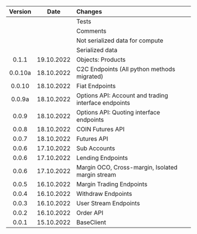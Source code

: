 
| Version |    Date    | Changes                                              |
|:-------:|:----------:|:-----------------------------------------------------|
|         |            | Tests                                                |
|         |            | Comments                                             |
|         |            | Not serialized data for compute                      |
|         |            | Serialized data                                      |
|  0.1.1  | 19.10.2022 | Objects: Products                                    |
| 0.0.10a | 18.10.2022 | C2C Endpoints  (All python methods migrated)         |
| 0.0.10  | 18.10.2022 | Fiat Endpoints                                       |
| 0.0.9a  | 18.10.2022 | Options API: Account and trading interface endpoints |
|  0.0.9  | 18.10.2022 | Options API: Quoting interface endpoints             |
|  0.0.8  | 18.10.2022 | COIN Futures API                                     |
|  0.0.7  | 18.10.2022 | Futures API                                          |
|  0.0.6  | 17.10.2022 | Sub Accounts                                         |
|  0.0.6  | 17.10.2022 | Lending Endpoints                                    |
|  0.0.6  | 17.10.2022 | Margin OCO, Cross-margin, Isolated margin stream     |
|  0.0.5  | 16.10.2022 | Margin Trading Endpoints                             |
|  0.0.4  | 16.10.2022 | Withdraw Endpoints                                   |
|  0.0.3  | 16.10.2022 | User Stream Endpoints                                |
|  0.0.2  | 16.10.2022 | Order API                                            |
|  0.0.1  | 15.10.2022 | BaseClient                                           |

